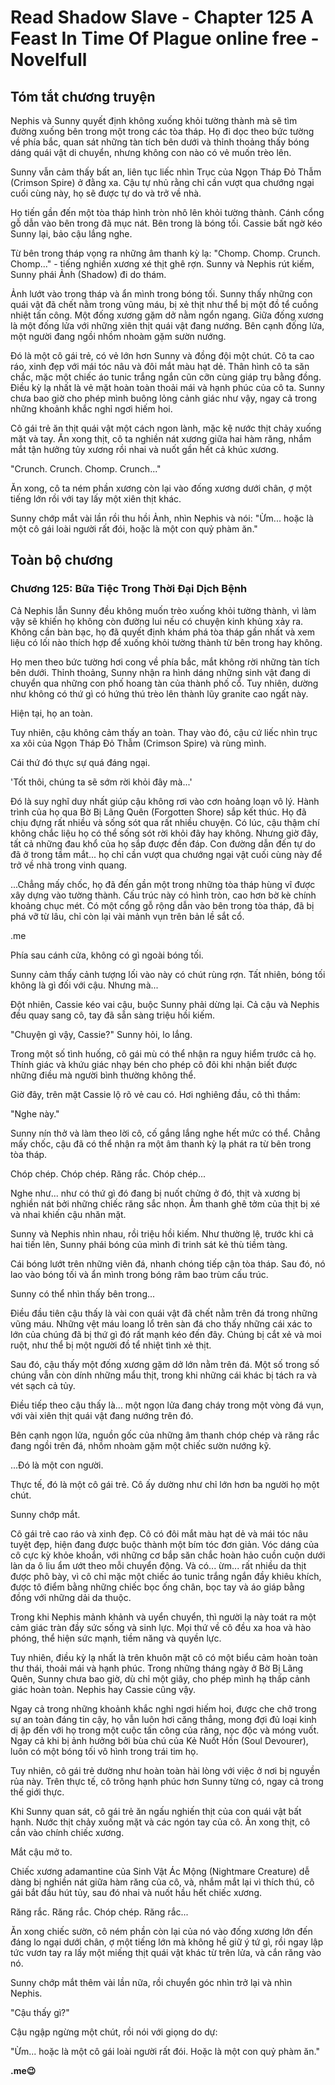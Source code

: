 # Read Shadow Slave - Chapter 125 A Feast In Time Of Plague online free - Novelfull

## Tóm tắt chương truyện

Nephis và Sunny quyết định không xuống khỏi tường thành mà sẽ tìm đường xuống bên trong một trong các tòa tháp. Họ đi dọc theo bức tường về phía bắc, quan sát những tàn tích bên dưới và thỉnh thoảng thấy bóng dáng quái vật di chuyển, nhưng không con nào có vẻ muốn trèo lên.

Sunny vẫn cảm thấy bất an, liên tục liếc nhìn Trục của Ngọn Tháp Đỏ Thẫm (Crimson Spire) ở đằng xa. Cậu tự nhủ rằng chỉ cần vượt qua chướng ngại cuối cùng này, họ sẽ được tự do và trở về nhà.

Họ tiến gần đến một tòa tháp hình tròn nhô lên khỏi tường thành. Cánh cổng gỗ dẫn vào bên trong đã mục nát. Bên trong là bóng tối. Cassie bất ngờ kéo Sunny lại, bảo cậu lắng nghe.

Từ bên trong tháp vọng ra những âm thanh kỳ lạ: "Chomp. Chomp. Crunch. Chomp..." - tiếng nghiền xương xé thịt ghê rợn. Sunny và Nephis rút kiếm, Sunny phái Ảnh (Shadow) đi do thám.

Ảnh lướt vào trong tháp và ẩn mình trong bóng tối. Sunny thấy những con quái vật đã chết nằm trong vũng máu, bị xẻ thịt như thể bị một đồ tể cuồng nhiệt tấn công. Một đống xương gặm dở nằm ngổn ngang. Giữa đống xương là một đống lửa với những xiên thịt quái vật đang nướng. Bên cạnh đống lửa, một người đang ngồi nhồm nhoàm gặm sườn nướng.

Đó là một cô gái trẻ, có vẻ lớn hơn Sunny và đồng đội một chút. Cô ta cao ráo, xinh đẹp với mái tóc nâu và đôi mắt màu hạt dẻ. Thân hình cô ta săn chắc, mặc một chiếc áo tunic trắng ngắn cũn cỡn cùng giáp trụ bằng đồng. Điều kỳ lạ nhất là vẻ mặt hoàn toàn thoải mái và hạnh phúc của cô ta. Sunny chưa bao giờ cho phép mình buông lỏng cảnh giác như vậy, ngay cả trong những khoảnh khắc nghỉ ngơi hiếm hoi.

Cô gái trẻ ăn thịt quái vật một cách ngon lành, mặc kệ nước thịt chảy xuống mặt và tay. Ăn xong thịt, cô ta nghiền nát xương giữa hai hàm răng, nhắm mắt tận hưởng tủy xương rồi nhai và nuốt gần hết cả khúc xương.

"Crunch. Crunch. Chomp. Crunch..."

Ăn xong, cô ta ném phần xương còn lại vào đống xương dưới chân, ợ một tiếng lớn rồi với tay lấy một xiên thịt khác.

Sunny chớp mắt vài lần rồi thu hồi Ảnh, nhìn Nephis và nói: "Ừm... hoặc là một cô gái loài người rất đói, hoặc là một con quỷ phàm ăn."

## Toàn bộ chương

### Chương 125: Bữa Tiệc Trong Thời Đại Dịch Bệnh

Cả Nephis lẫn Sunny đều không muốn trèo xuống khỏi tường thành, vì làm vậy sẽ khiến họ không còn đường lui nếu có chuyện kinh khủng xảy ra. Không cần bàn bạc, họ đã quyết định khám phá tòa tháp gần nhất và xem liệu có lối nào thích hợp để xuống khỏi tường thành từ bên trong hay không.

Họ men theo bức tường hơi cong về phía bắc, mắt không rời những tàn tích bên dưới. Thỉnh thoảng, Sunny nhận ra hình dáng những sinh vật đang di chuyển qua những con phố hoang tàn của thành phố cổ. Tuy nhiên, dường như không có thứ gì có hứng thú trèo lên thành lũy granite cao ngất này.

Hiện tại, họ an toàn.

Tuy nhiên, cậu không cảm thấy an toàn. Thay vào đó, cậu cứ liếc nhìn trục xa xôi của Ngọn Tháp Đỏ Thẫm (Crimson Spire) và rùng mình.

Cái thứ đó thực sự quá đáng ngại.

'Tốt thôi, chúng ta sẽ sớm rời khỏi đây mà...'

Đó là suy nghĩ duy nhất giúp cậu không rơi vào cơn hoảng loạn vô lý. Hành trình của họ qua Bờ Bị Lãng Quên (Forgotten Shore) sắp kết thúc. Họ đã chịu đựng rất nhiều và sống sót qua rất nhiều chuyện. Có lúc, cậu thậm chí không chắc liệu họ có thể sống sót rời khỏi đây hay không. Nhưng giờ đây, tất cả những đau khổ của họ sắp được đền đáp. Con đường dẫn đến tự do đã ở trong tầm mắt... họ chỉ cần vượt qua chướng ngại vật cuối cùng này để trở về nhà trong vinh quang.

...Chẳng mấy chốc, họ đã đến gần một trong những tòa tháp hùng vĩ được xây dựng vào tường thành. Cấu trúc này có hình tròn, cao hơn bờ kè chính khoảng chục mét. Có một cổng gỗ rộng dẫn vào bên trong tòa tháp, đã bị phá vỡ từ lâu, chỉ còn lại vài mảnh vụn trên bản lề sắt cổ.

.me

Phía sau cánh cửa, không có gì ngoài bóng tối.

Sunny cảm thấy cảnh tượng lối vào này có chút rùng rợn. Tất nhiên, bóng tối không là gì đối với cậu. Nhưng mà...

Đột nhiên, Cassie kéo vai cậu, buộc Sunny phải dừng lại. Cả cậu và Nephis đều quay sang cô, tay đã sẵn sàng triệu hồi kiếm.

"Chuyện gì vậy, Cassie?" Sunny hỏi, lo lắng.

Trong một số tình huống, cô gái mù có thể nhận ra nguy hiểm trước cả họ. Thính giác và khứu giác nhạy bén cho phép cô đôi khi nhận biết được những điều mà người bình thường không thể.

Giờ đây, trên mặt Cassie lộ rõ vẻ cau có. Hơi nghiêng đầu, cô thì thầm:

"Nghe này."

Sunny nín thở và làm theo lời cô, cố gắng lắng nghe hết mức có thể. Chẳng mấy chốc, cậu đã có thể nhận ra một âm thanh kỳ lạ phát ra từ bên trong tòa tháp.

Chóp chép. Chóp chép. Răng rắc. Chóp chép...

Nghe như... như có thứ gì đó đang bị nuốt chửng ở đó, thịt và xương bị nghiền nát bởi những chiếc răng sắc nhọn. Âm thanh ghê tởm của thịt bị xé và nhai khiến cậu nhăn mặt.

Sunny và Nephis nhìn nhau, rồi triệu hồi kiếm. Như thường lệ, trước khi cả hai tiến lên, Sunny phái bóng của mình đi trinh sát kẻ thù tiềm tàng.

Cái bóng lướt trên những viên đá, nhanh chóng tiếp cận tòa tháp. Sau đó, nó lao vào bóng tối và ẩn mình trong bóng râm bao trùm cấu trúc.

Sunny có thể nhìn thấy bên trong...

Điều đầu tiên cậu thấy là vài con quái vật đã chết nằm trên đá trong những vũng máu. Những vệt máu loang lổ trên sàn đá cho thấy những cái xác to lớn của chúng đã bị thứ gì đó rất mạnh kéo đến đây. Chúng bị cắt xẻ và moi ruột, như thể bị một người đồ tể nhiệt tình xẻ thịt.

Sau đó, cậu thấy một đống xương gặm dở lớn nằm trên đá. Một số trong số chúng vẫn còn dính những mẩu thịt, trong khi những cái khác bị tách ra và vét sạch cả tủy.

Điều tiếp theo cậu thấy là... một ngọn lửa đang cháy trong một vòng đá vụn, với vài xiên thịt quái vật đang nướng trên đó.

Bên cạnh ngọn lửa, nguồn gốc của những âm thanh chóp chép và răng rắc đang ngồi trên đá, nhồm nhoàm gặm một chiếc sườn nướng kỹ.

...Đó là một con người.

Thực tế, đó là một cô gái trẻ. Cô ấy dường như chỉ lớn hơn ba người họ một chút.

Sunny chớp mắt.

Cô gái trẻ cao ráo và xinh đẹp. Cô có đôi mắt màu hạt dẻ và mái tóc nâu tuyệt đẹp, hiện đang được buộc thành một bím tóc đơn giản. Vóc dáng của cô cực kỳ khỏe khoắn, với những cơ bắp săn chắc hoàn hảo cuồn cuộn dưới làn da ô liu ẩm ướt theo mỗi chuyển động. Và có... ừm... rất nhiều da thịt được phô bày, vì cô chỉ mặc một chiếc áo tunic trắng ngắn đầy khiêu khích, được tô điểm bằng những chiếc bọc ống chân, bọc tay và áo giáp bằng đồng với những dải da thuộc.

Trong khi Nephis mảnh khảnh và uyển chuyển, thì người lạ này toát ra một cảm giác tràn đầy sức sống và sinh lực. Mọi thứ về cô đều xa hoa và hào phóng, thể hiện sức mạnh, tiềm năng và quyền lực.

Tuy nhiên, điều kỳ lạ nhất là trên khuôn mặt cô có một biểu cảm hoàn toàn thư thái, thoải mái và hạnh phúc. Trong những tháng ngày ở Bờ Bị Lãng Quên, Sunny chưa bao giờ, dù chỉ một giây, cho phép mình hạ thấp cảnh giác hoàn toàn. Nephis hay Cassie cũng vậy.

Ngay cả trong những khoảnh khắc nghỉ ngơi hiếm hoi, được che chở trong sự an toàn đáng tin cậy, họ vẫn luôn hơi căng thẳng, mong đợi đủ loại kinh dị ập đến với họ trong một cuộc tấn công của răng, nọc độc và móng vuốt. Ngay cả khi bị ảnh hưởng bởi bùa chú của Kẻ Nuốt Hồn (Soul Devourer), luôn có một bóng tối vô hình trong trái tim họ.

Tuy nhiên, cô gái trẻ dường như hoàn toàn hài lòng với việc ở nơi bị nguyền rủa này. Trên thực tế, cô trông hạnh phúc hơn Sunny từng có, ngay cả trong thế giới thực.

Khi Sunny quan sát, cô gái trẻ ăn ngấu nghiến thịt của con quái vật bất hạnh. Nước thịt chảy xuống mặt và các ngón tay của cô. Ăn xong thịt, cô cắn vào chính chiếc xương.

Mắt cậu mở to.

Chiếc xương adamantine của Sinh Vật Ác Mộng (Nightmare Creature) dễ dàng bị nghiền nát giữa hàm răng của cô, và, nhắm mắt lại vì thích thú, cô gái bắt đầu hút tủy, sau đó nhai và nuốt hầu hết chiếc xương.

Răng rắc. Răng rắc. Chóp chép. Răng rắc...

Ăn xong chiếc sườn, cô ném phần còn lại của nó vào đống xương lớn đến đáng lo ngại dưới chân, ợ một tiếng lớn mà không hề giữ ý tứ gì, rồi ngay lập tức vươn tay ra lấy một miếng thịt quái vật khác từ trên lửa, và cắn răng vào nó.

Sunny chớp mắt thêm vài lần nữa, rồi chuyển góc nhìn trở lại và nhìn Nephis.

"Cậu thấy gì?"

Cậu ngập ngừng một chút, rồi nói với giọng do dự:

"Ừm... hoặc là một cô gái loài người rất đói. Hoặc là một con quỷ phàm ăn."

**.me😉**